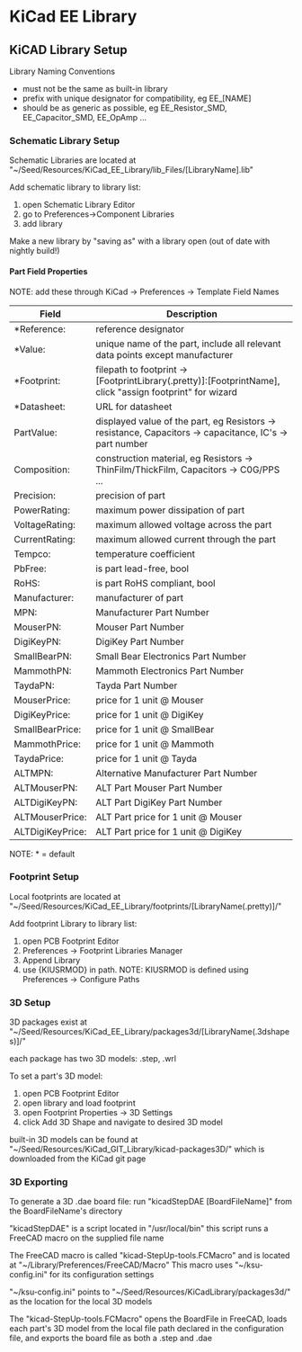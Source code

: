 # KiCad EE Library

## KiCAD Library Setup

Library Naming Conventions
* must not be the same as built-in library
* prefix with unique designator for compatibility, eg EE_[NAME]
* should be as generic as possible, eg EE_Resistor_SMD, EE_Capacitor_SMD, EE_OpAmp ...


### Schematic Library Setup

Schematic Libraries are located at "~/Seed/Resources/KiCad_EE_Library/lib_Files/[LibraryName].lib"

Add schematic library to library list:
1) open Schematic Library Editor
2) go to Preferences->Component Libraries
3) add library

Make a new library by "saving as" with a library open (out of date with nightly build!)

#### Part Field Properties
NOTE: add these through KiCad -> Preferences -> Template Field Names

Field|Description
-----------------------|---------------------------------------------------
*Reference:|reference designator
*Value:|unique name of the part, include all relevant data points except manufacturer
*Footprint:|filepath to footprint -> [FootprintLibrary(.pretty)]:[FootprintName], click "assign footprint" for wizard
*Datasheet:|URL for datasheet
PartValue:|displayed value of the part, eg Resistors -> resistance, Capacitors -> capacitance, IC's -> part number
Composition:|construction material, eg Resistors -> ThinFilm/ThickFilm, Capacitors -> C0G/PPS ...
Precision:|precision of part
PowerRating:|maximum power dissipation of part
VoltageRating:|maximum allowed voltage across the part
CurrentRating:|maximum allowed current through the part
Tempco:|temperature coefficient
PbFree:|is part lead-free, bool
RoHS:|is part RoHS compliant, bool
Manufacturer:|manufacturer of part
MPN:|Manufacturer Part Number
MouserPN:|Mouser Part Number
DigiKeyPN:|DigiKey Part Number
SmallBearPN:|Small Bear Electronics Part Number
MammothPN:|Mammoth Electronics Part Number
TaydaPN:|Tayda Part Number
MouserPrice:|price for 1 unit @ Mouser
DigiKeyPrice:|price for 1 unit @ DigiKey
SmallBearPrice:|price for 1 unit @ SmallBear
MammothPrice:|price for 1 unit @ Mammoth
TaydaPrice:|price for 1 unit @ Tayda
ALTMPN:|Alternative Manufacturer Part Number
ALTMouserPN:|ALT Part Mouser Part Number
ALTDigiKeyPN:|ALT Part DigiKey Part Number
ALTMouserPrice:|ALT Part price for 1 unit @ Mouser
ALTDigiKeyPrice:|ALT Part price for 1 unit @ DigiKey

NOTE: * = default

### Footprint Setup

Local footprints are located at "~/Seed/Resources/KiCad_EE_Library/footprints/[LibraryName(.pretty)]/"

Add footprint Library to library list:
1) open PCB Footprint Editor
2) Preferences -> Footprint Libraries Manager
3) Append Library
4) use {KIUSRMOD} in path.  NOTE: KIUSRMOD is defined using Preferences -> Configure Paths



### 3D Setup

3D packages exist at "~/Seed/Resources/KiCad_EE_Library/packages3d/[LibraryName(.3dshapes)]/"

each package has two 3D models: .step, .wrl


To set a part's 3D model:
1) open PCB Footprint Editor
2) open library and load footprint
3) open Footprint Properties -> 3D Settings
4) click Add 3D Shape and navigate to desired 3D model


built-in 3D models can be found at "~/Seed/Resources/KiCad_GIT_Library/kicad-packages3D/"
which is downloaded from the KiCad git page


### 3D Exporting

To generate a 3D .dae board file:
run "kicadStepDAE [BoardFileName]" from the BoardFileName's directory

"kicadStepDAE" is a script located in "/usr/local/bin"
this script runs a FreeCAD macro on the supplied file name

The FreeCAD macro is called "kicad-StepUp-tools.FCMacro" and is located at "\~/Library/Preferences/FreeCAD/Macro"
This macro uses "~/ksu-config.ini" for its configuration settings

"~/ksu-config.ini" points to "~/Seed/Resources/KiCadLibrary/packages3d/" as the location
for the local 3D models

The "kicad-StepUp-tools.FCMacro" opens the BoardFile in FreeCAD, loads each part's 3D model from the local file path
declared in the configuration file, and exports the board file as both a .step and .dae
